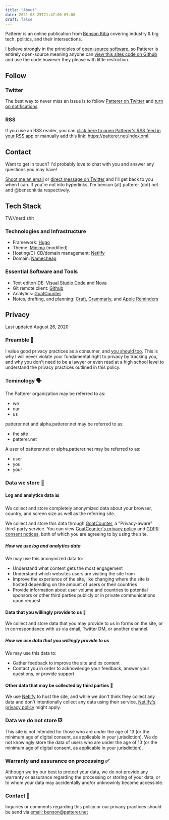 ```yaml
---
title: "About"
date: 2021-08-25T21:47:00-05:00
draft: false
---
```


Patterer is an online publication from [Benson Kitia](https://twitter.com/bensonkitia) covering industry & big tech, politics, and their intersections.

I believe strongly in the principles of [open-source software](https://opensource.dev), so Patterer is entirely open-source meaning anyone can [view this sites code on Github](https://github.com/PattererNet/patterer.net) and use the code however they please with little restriction.

## Follow

### Twitter

The best way to never miss an issue is to follow [Patterer on Twitter](https://twitter.com/PattererNet) and [turn on notifications](https://help.twitter.com/en/managing-your-account/notifications-on-mobile-devices).

### RSS

If you use an RSS reader, you can [click here to open Patterer's RSS feed in your RSS app](/index.xml) or manually add this link: <https://patterer.net/index.xml>.

## Contact

Want to get in touch? I'd probably love to chat with you and answer any questions you may have!

[Shoot me an email](mailto:benson@patterer.net) or [direct message on Twitter](https://twitter.com/messages/compose?recipient_id=1188270454303277056) and I'll get back to you when I can. If you're not into hyperlinks, I'm benson (at) patterer (dot) net and @bensonkitia respectively.

## Tech Stack

TW//nerd shit

### Technologies and Infrastructure

- Framework: [Hugo](https://gohugo.io)
- Theme: [Minima](https://themes.gohugo.io/themes/hugo-theme-minima/) (modified)
- Hosting/CI-CD/domain management: [Netlify](https://www.netlify.com)
- Domain: [Namecheap](https://www.namecheap.com)

### Essential Software and Tools

- Text editor/IDE: [Visual Studio Code](https://code.visualstudio.com) and [Nova](https://nova.app)
- Git remote client: [Github](https://github.com)
- Analytics: [GoatCounter](https://www.goatcounter.com)
- Notes, drafting, and planning: [Craft](https://craft.do), [Grammarly](https://www.grammarly.com), and [Apple Reminders](https://apps.apple.com/us/app/reminders/id1108187841)

## Privacy

Last updated August 26, 2020

### Preamble 👋

I value good privacy practices as a consumer, and [you should too](https://security.berkeley.edu/news/why-should-we-care-about-online-privacy). This is why I will never violate your fundamental right to privacy by tracking you, and why you don't need to be a lawyer or even read at a high school level to understand the privacy practices outlined in this policy.

### Teminology 🗣️

The Patterer organization may be referred to as:

- we
- our
- us

patterer.net and alpha.patterer.net may be referred to as:

- the site
- patterer.net

A user of patterer.net or alpha.patterer.net may be referred to as:

- user
- you
- your

### Data we store 🥡

#### Log and analytics data 📊

We collect and store completely anonymized data about your browser, country, and screen size as well as the referring site.

We collect and store this data through [GoatCounter](https://www.goatcounter.com), a "Privacy-aware" third-party service. You can view [GoatCounter's privacy policy](https://www.goatcounter.com/privacy) and [GDPR consent notices](https://www.goatcounter.com/gdpr), both of which you are agreeing to by using the site.

##### How we use log and analytics data

We may use this anonymized data to:

- Understand what content gets the most engagement
- Understand which websites users are visiting the site from
- Improve the experience of the site, like changing where the site is hosted depending on the amount of users or their countries
- Provide information about user volume and countries to potential sponsors or other third parties publicly or in private communications upon request

#### Data that you willingly provide to us 🤝

We collect and store data that you may provide to us in forms on the site, or in correspondance with us via email, Twitter DM, or another channel.

##### How we use data that you willingly provide to us

We may use this data to:

- Gather feedback to improve the site and its content
- Contact you in order to acknowledge your feedback, answer your questions, or provide support

#### Other data that may be collected by third parties 👥

We use [Netlify](https://netlify.com) to host the site, and while we don't think they collect any data and don't intentionally collect any data using their service, [Netlify's privacy policy](https://netlify.com/privacy) might apply.

### Data we do not store ❎

This site is not intended for those who are under the age of 13 (or the minimum age of digital consent, as applicable in your jurisdiction). We do not knowingly store the data of users who are under the age of 13 (or the minimum age of digital consent, as applicable in your jurisdiction).

### Warranty and assurance on processing ✅

Although we try our best to protect your data, we do not provide any warranty or assurance regarding the processing or storing of your data, or to whom your data may accidentally and/or unknowinly become accessible.

### Contact 📩

Inquiries or comments regarding this policy or our privacy practices should be send via [email: benson@patterer.net](mailto:test@example.com?subject=Privacy%20Practices)
